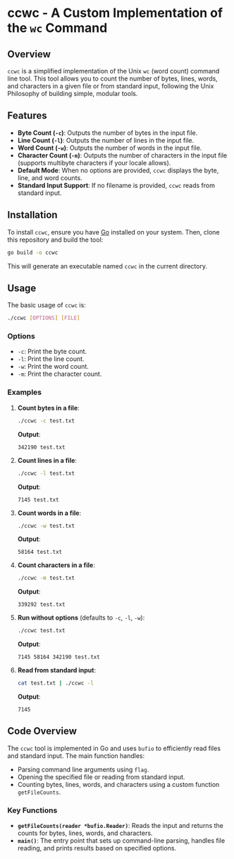 # ccwc - A Custom Implementation of the `wc` Command

## Overview

`ccwc` is a simplified implementation of the Unix `wc` (word count) command line tool. This tool allows you to count the number of bytes, lines, words, and characters in a given file or from standard input, following the Unix Philosophy of building simple, modular tools.

## Features

- **Byte Count (`-c`)**: Outputs the number of bytes in the input file.
- **Line Count (`-l`)**: Outputs the number of lines in the input file.
- **Word Count (`-w`)**: Outputs the number of words in the input file.
- **Character Count (`-m`)**: Outputs the number of characters in the input file (supports multibyte characters if your locale allows).
- **Default Mode**: When no options are provided, `ccwc` displays the byte, line, and word counts.
- **Standard Input Support**: If no filename is provided, `ccwc` reads from standard input.

## Installation

To install `ccwc`, ensure you have [Go](https://golang.org/dl/) installed on your system. Then, clone this repository and build the tool:

```sh
go build -o ccwc
```

This will generate an executable named `ccwc` in the current directory.

## Usage

The basic usage of `ccwc` is:

```sh
./ccwc [OPTIONS] [FILE]
```

### Options

- `-c`: Print the byte count.
- `-l`: Print the line count.
- `-w`: Print the word count.
- `-m`: Print the character count.

### Examples

1. **Count bytes in a file**:
   ```sh
   ./ccwc -c test.txt
   ```

   **Output**:
   ```
   342190 test.txt
   ```

2. **Count lines in a file**:
   ```sh
   ./ccwc -l test.txt
   ```

   **Output**:
   ```
   7145 test.txt
   ```

3. **Count words in a file**:
   ```sh
   ./ccwc -w test.txt
   ```

   **Output**:
   ```
   58164 test.txt
   ```

4. **Count characters in a file**:
   ```sh
   ./ccwc -m test.txt
   ```

   **Output**:
   ```
   339292 test.txt
   ```

5. **Run without options** (defaults to `-c`, `-l`, `-w`):
   ```sh
   ./ccwc test.txt
   ```

   **Output**:
   ```
   7145 58164 342190 test.txt
   ```

6. **Read from standard input**:
   ```sh
   cat test.txt | ./ccwc -l
   ```

   **Output**:
   ```
   7145
   ```

## Code Overview

The `ccwc` tool is implemented in Go and uses `bufio` to efficiently read files and standard input. The main function handles:

- Parsing command line arguments using `flag`.
- Opening the specified file or reading from standard input.
- Counting bytes, lines, words, and characters using a custom function `getFileCounts`.

### Key Functions

- **`getFileCounts(reader *bufio.Reader)`**: Reads the input and returns the counts for bytes, lines, words, and characters.
- **`main()`**: The entry point that sets up command-line parsing, handles file reading, and prints results based on specified options.
